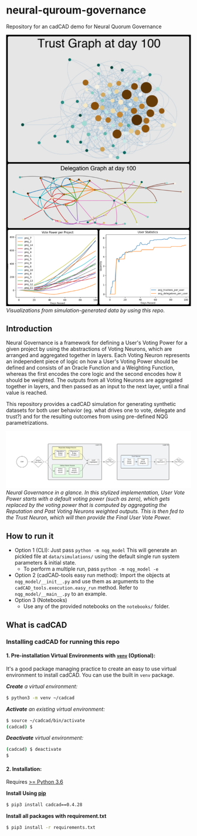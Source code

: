 # neural-quroum-governance

Repository for an cadCAD demo for Neural Quorum Governance

![Collage](assets/collage_nqg_demo.png "Title")
*Visualizations from simulation-generated data by using this repo.*

## Introduction 

Neural Governance is a framework for defining a User's Voting Power for a given project by using the abstractions of Voting Neurons, which are arranged and aggregated together in layers. Each Voting Neuron represents an independent piece of logic on how a User's Voting Power should be defined and consists of an Oracle Function and a Weighting Function, whereas the first encodes the core logic and the second encodes how it should be weighted. The outputs from all Voting Neurons are aggregated together in layers, and then passed as an input to the next layer, until a final value is reached. 

This repository provides a cadCAD simulation for generating synthetic datasets for both user behavior (eg. what drives one to vote, delegate and trust?) and for the resulting outcomes from using pre-defined NQG parametrizations.

![Collage](assets/nqg.png "Title")
*Neural Governance in a glance. In this stylized implementation, User Vote Power starts with a default voting power (such as zero), which gets replaced by the voting power that is computed by aggregating the Reputation and Past Voting Neurons weighted outputs. This is then fed to the Trust Neuron, which will then provide the Final User Vote Power.*


## How to run it

- Option 1 (CLI): Just pass `python -m nqg_model`
This will generate an pickled file at `data/simulations/` using the default single run
system parameters & initial state.
    - To perform a multiple run, pass `python -m nqg_model -e`
- Option 2 (cadCAD-tools easy run method): Import the objects at `nqg_model/__init__.py`
and use them as arguments to the `cadCAD_tools.execution.easy_run` method. Refer to `nqg_model/__main__.py` to an example.
- Option 3 (Notebooks)
  - Use any of the provided notebooks on the `notebooks/` folder.

## What is cadCAD

### Installing cadCAD for running this repo

#### 1. Pre-installation Virtual Environments with [`venv`](https://docs.python.org/3/library/venv.html) (Optional):
It's a good package managing practice to create an easy to use virtual environment to install cadCAD. You can use the built in `venv` package.

***Create** a virtual environment:*
```bash
$ python3 -m venv ~/cadcad
```

***Activate** an existing virtual environment:*
```bash
$ source ~/cadcad/bin/activate
(cadcad) $
```

***Deactivate** virtual environment:*
```bash
(cadcad) $ deactivate
$
```

#### 2. Installation: 
Requires [>= Python 3.6](https://www.python.org/downloads/) 

**Install Using [pip](https://pypi.org/project/cadCAD/)** 
```bash
$ pip3 install cadcad==0.4.28
```

**Install all packages with requirement.txt**
```bash
$ pip3 install -r requirements.txt